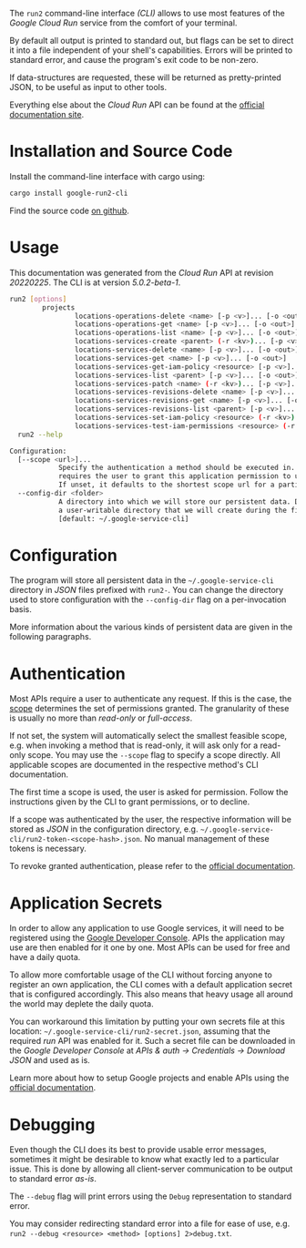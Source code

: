 <!---
DO NOT EDIT !
This file was generated automatically from 'src/generator/templates/cli/README.md.mako'
DO NOT EDIT !
-->
The `run2` command-line interface *(CLI)* allows to use most features of the *Google Cloud Run* service from the comfort of your terminal.

By default all output is printed to standard out, but flags can be set to direct it into a file independent of your shell's
capabilities. Errors will be printed to standard error, and cause the program's exit code to be non-zero.

If data-structures are requested, these will be returned as pretty-printed JSON, to be useful as input to other tools.

Everything else about the *Cloud Run* API can be found at the
[official documentation site](https://cloud.google.com/run/).

# Installation and Source Code

Install the command-line interface with cargo using:

```bash
cargo install google-run2-cli
```

Find the source code [on github](https://github.com/Byron/google-apis-rs/tree/main/gen/run2-cli).

# Usage

This documentation was generated from the *Cloud Run* API at revision *20220225*. The CLI is at version *5.0.2-beta-1*.

```bash
run2 [options]
        projects
                locations-operations-delete <name> [-p <v>]... [-o <out>]
                locations-operations-get <name> [-p <v>]... [-o <out>]
                locations-operations-list <name> [-p <v>]... [-o <out>]
                locations-services-create <parent> (-r <kv>)... [-p <v>]... [-o <out>]
                locations-services-delete <name> [-p <v>]... [-o <out>]
                locations-services-get <name> [-p <v>]... [-o <out>]
                locations-services-get-iam-policy <resource> [-p <v>]... [-o <out>]
                locations-services-list <parent> [-p <v>]... [-o <out>]
                locations-services-patch <name> (-r <kv>)... [-p <v>]... [-o <out>]
                locations-services-revisions-delete <name> [-p <v>]... [-o <out>]
                locations-services-revisions-get <name> [-p <v>]... [-o <out>]
                locations-services-revisions-list <parent> [-p <v>]... [-o <out>]
                locations-services-set-iam-policy <resource> (-r <kv>)... [-p <v>]... [-o <out>]
                locations-services-test-iam-permissions <resource> (-r <kv>)... [-p <v>]... [-o <out>]
  run2 --help

Configuration:
  [--scope <url>]...
            Specify the authentication a method should be executed in. Each scope
            requires the user to grant this application permission to use it.
            If unset, it defaults to the shortest scope url for a particular method.
  --config-dir <folder>
            A directory into which we will store our persistent data. Defaults to
            a user-writable directory that we will create during the first invocation.
            [default: ~/.google-service-cli]

```

# Configuration

The program will store all persistent data in the `~/.google-service-cli` directory in *JSON* files prefixed with `run2-`.  You can change the directory used to store configuration with the `--config-dir` flag on a per-invocation basis.

More information about the various kinds of persistent data are given in the following paragraphs.

# Authentication

Most APIs require a user to authenticate any request. If this is the case, the [scope][scopes] determines the 
set of permissions granted. The granularity of these is usually no more than *read-only* or *full-access*.

If not set, the system will automatically select the smallest feasible scope, e.g. when invoking a
method that is read-only, it will ask only for a read-only scope. 
You may use the `--scope` flag to specify a scope directly. 
All applicable scopes are documented in the respective method's CLI documentation.

The first time a scope is used, the user is asked for permission. Follow the instructions given 
by the CLI to grant permissions, or to decline.

If a scope was authenticated by the user, the respective information will be stored as *JSON* in the configuration
directory, e.g. `~/.google-service-cli/run2-token-<scope-hash>.json`. No manual management of these tokens
is necessary.

To revoke granted authentication, please refer to the [official documentation][revoke-access].

# Application Secrets

In order to allow any application to use Google services, it will need to be registered using the 
[Google Developer Console][google-dev-console]. APIs the application may use are then enabled for it
one by one. Most APIs can be used for free and have a daily quota.

To allow more comfortable usage of the CLI without forcing anyone to register an own application, the CLI
comes with a default application secret that is configured accordingly. This also means that heavy usage
all around the world may deplete the daily quota.

You can workaround this limitation by putting your own secrets file at this location: 
`~/.google-service-cli/run2-secret.json`, assuming that the required *run* API 
was enabled for it. Such a secret file can be downloaded in the *Google Developer Console* at 
*APIs & auth -> Credentials -> Download JSON* and used as is.

Learn more about how to setup Google projects and enable APIs using the [official documentation][google-project-new].


# Debugging

Even though the CLI does its best to provide usable error messages, sometimes it might be desirable to know
what exactly led to a particular issue. This is done by allowing all client-server communication to be 
output to standard error *as-is*.

The `--debug` flag will print errors using the `Debug` representation to standard error.

You may consider redirecting standard error into a file for ease of use, e.g. `run2 --debug <resource> <method> [options] 2>debug.txt`.


[scopes]: https://developers.google.com/+/api/oauth#scopes
[revoke-access]: http://webapps.stackexchange.com/a/30849
[google-dev-console]: https://console.developers.google.com/
[google-project-new]: https://developers.google.com/console/help/new/
